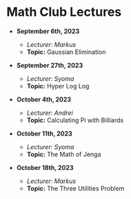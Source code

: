 # Math Club Lectures

- **September 6th, 2023**
  - *Lecturer: Markus*
  - **Topic:** Gaussian Elimination

- **September 27th, 2023**
  - *Lecturer: Syoma*
  - **Topic:** Hyper Log Log

- **October 4th, 2023**
  - *Lecturer: Andrei*
  - **Topic:** Calculating Pi with Billiards

- **October 11th, 2023**
  - *Lecturer: Syoma*
  - **Topic:** The Math of Jenga

- **October 18th, 2023**
  - *Lecturer: Markus*
  - **Topic:** The Three Utilities Problem
